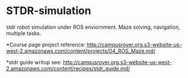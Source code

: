 # STDR-simulation
stdr robot simulation under ROS enviornment. Maze solving, navigation, multiple tasks.

*Course page project reference: http://campusrover.org.s3-website-us-west-2.amazonaws.com/content/projects/04_ROS_Maze.md/

*stdr guide writup see: http://campusrover.org.s3-website-us-west-2.amazonaws.com/content/recipes/stdr_guide.md/

